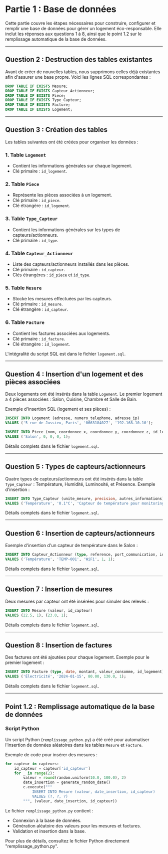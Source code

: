 # Partie 1 : Base de données

Cette partie couvre les étapes nécessaires pour construire, configurer et remplir une base de données pour gérer un logement éco-responsable. Elle inclut les réponses aux questions 1 à 8, ainsi que le point 1.2 sur le remplissage automatique de la base de données.

---

## **Question 2 : Destruction des tables existantes**

Avant de créer de nouvelles tables, nous supprimons celles déjà existantes afin d'assurer une base propre. Voici les lignes SQL correspondantes :

```sql
DROP TABLE IF EXISTS Mesure;
DROP TABLE IF EXISTS Capteur_Actionneur;
DROP TABLE IF EXISTS Piece;
DROP TABLE IF EXISTS Type_Capteur;
DROP TABLE IF EXISTS Facture;
DROP TABLE IF EXISTS Logement;
```

---

## **Question 3 : Création des tables**

Les tables suivantes ont été créées pour organiser les données :

### 1. **Table `Logement`**
- Contient les informations générales sur chaque logement.
- Clé primaire : `id_logement`.

### 2. **Table `Piece`**
- Représente les pièces associées à un logement.
- Clé primaire : `id_piece`.
- Clé étrangère : `id_logement`.

### 3. **Table `Type_Capteur`**
- Contient les informations générales sur les types de capteurs/actionneurs.
- Clé primaire : `id_type`.

### 4. **Table `Capteur_Actionneur`**
- Liste des capteurs/actionneurs installés dans les pièces.
- Clé primaire : `id_capteur`.
- Clés étrangères : `id_piece` et `id_type`.

### 5. **Table `Mesure`**
- Stocke les mesures effectuées par les capteurs.
- Clé primaire : `id_mesure`.
- Clé étrangère : `id_capteur`.

### 6. **Table `Facture`**
- Contient les factures associées aux logements.
- Clé primaire : `id_facture`.
- Clé étrangère : `id_logement`.

L'intégralité du script SQL est dans le fichier `logement.sql`.

---

## **Question 4 : Insertion d'un logement et des pièces associées**

Deux logements ont été insérés dans la table `Logement`. Le premier logement a 4 pièces associées : Salon, Cuisine, Chambre et Salle de Bain.

Exemple d'insertion SQL (logement et ses pièces) :

```sql
INSERT INTO Logement (adresse, numero_telephone, adresse_ip)
VALUES ('5 rue de Jussieu, Paris', '0663184027', '192.168.10.10');

INSERT INTO Piece (nom, coordonnee_x, coordonnee_y, coordonnee_z, id_logement)
VALUES ('Salon', 0, 0, 0, 1);
```

Détails complets dans le fichier `logement.sql`.

---

## **Question 5 : Types de capteurs/actionneurs**

Quatre types de capteurs/actionneurs ont été insérés dans la table `Type_Capteur` : Température, Humidité, Luminosité, et Présence. Exemple d'insertion :

```sql
INSERT INTO Type_Capteur (unite_mesure, precision, autres_informations)
VALUES ('Température', '0.1°C', 'Capteur de température pour monitoring de la pièce');
```

Détails complets dans le fichier `logement.sql`.

---

## **Question 6 : Insertion de capteurs/actionneurs**

Exemple d'insertion d'un capteur de température dans le Salon :

```sql
INSERT INTO Capteur_Actionneur (type, reference, port_communication, id_piece, id_type)
VALUES ('Température', 'TEMP-001', 'WiFi', 1, 1);
```

Détails complets dans le fichier `logement.sql`.

---

## **Question 7 : Insertion de mesures**

Deux mesures par capteur ont été insérées pour simuler des relevés :

```sql
INSERT INTO Mesure (valeur, id_capteur)
VALUES (22.5, 1), (23.0, 1);
```

Détails complets dans le fichier `logement.sql`.

---

## **Question 8 : Insertion de factures**

Des factures ont été ajoutées pour chaque logement. Exemple pour le premier logement :

```sql
INSERT INTO Facture (type, date, montant, valeur_consomme, id_logement)
VALUES ('Électricité', '2024-01-15', 80.00, 130.0, 1);
```

Détails complets dans le fichier `logement.sql`.

---

## **Point 1.2 : Remplissage automatique de la base de données**

### Script Python

Un script Python (`remplissage_python.py`) a été créé pour automatiser l'insertion de données aléatoires dans les tables `Mesure` et `Facture`. 

Exemple de code pour insérer des mesures :

```python
for capteur in capteurs:
    id_capteur = capteur['id_capteur']
    for _ in range(2):
        valeur = round(random.uniform(10.0, 100.0), 2)
        date_insertion = generate_random_date()
        c.execute("""
            INSERT INTO Mesure (valeur, date_insertion, id_capteur)
            VALUES (?, ?, ?)
        """, (valeur, date_insertion, id_capteur))
```

Le fichier `remplissage_python.py` contient :
- Connexion à la base de données.
- Génération aléatoire des valeurs pour les mesures et factures.
- Validation et insertion dans la base.

Pour plus de détails, consultez le fichier Python directement "remplissage_python.py".